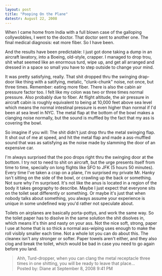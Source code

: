 ```yaml
---
layout: post
title: "Pooping On the Plane"
datestr: August 22, 2008
---
```


When I came home from India with a full blown case of the galloping collywobbles, I went to the doctor.  That doctor sent to another one.  The final medical diagnosis: eat more fiber.  So I have been.

And the results have been predictable: I just got done taking a dump in an aircraft lavatory, into a Boeing, old-style, crapper.  I managed to drop trou, shit what seemed like an enormous turd, wipe up, and get all arranged and dressed in a space so small you have to step outside to change your mind.

It was pretty satisfying, really.  That shit dropped thru the swinging drap-door like thing with a satifying, metalic, "clunk-chunk" noise, not once, but three times.  Remember: eating more fiber.  There is also the cabin air pressure factor too.  I felt like my colon was two or three times normal pressure.  Also probably due to fiber.  At flight altitude, the air pressure in aircraft cabin is roughly equivalent to being at 10,000 feet above sea level which means the normal intestinal pressure is even higher than normal if I'd been at sea level in NYC.  The metal flap at the bottom of the bowl makes a clanging noise normally, but the sound is muffled by the fact that my ass is covering the bowl.

So imagine if you will: The shit didn't just drop thru the metal swinging flap.  It shot out of me at speed, and hit the metal flap and made a ass-muffled sound that was as satisfying as the noise made by slamming the door of an expensive car.

I'm always surprised that the poo drops right thru the swinging door at the bottom.  I try not to need to shit on aircraft, but the urge presents itself from time to time, specially on long flights like SFO to JFK (5 hours 50 minutes).  Every time I've taken a crap on a plane, I'm surprised my private Mr. Hanky isn't sitting on the side of the bowl, or crawling up the back or something.  Not sure why I'm surprised.  It's not like the anus is located in a region of the body it takes geography to describe.  Maybe I just expect that everyone sits on the toilet seat differently or something.  Or maybe it's just that when nobody talks about something, you always assume your experience is unique in some undefined way you'd rather not speculate about.

Toilets on airplanes are basically porta-pottys, and work the same way.  So the toilet paper has to disolve in the same solution the shit disolves in, which means it's thin and nasty on your ass.  Not the nice soft, strong, paper I use at home that is so thick a normal ass-wiping uses enough to make the roll visibly smaller each time.  Not a whole lot you can do about this.  The cleanex isn't any stronger or softer.  Paper towels aren't either, and they also clog and break the toilet, which would be bad in case you need to go again before you land.
<blockquote>
Ahh, Turd-dropper, when you can clang the metal receptacle three times in one shitting, you will be ready to leave that place...
<div class="comment-meta">Posted by: Diane at September  8, 2008  9:41 PM</div> </blockquote>

